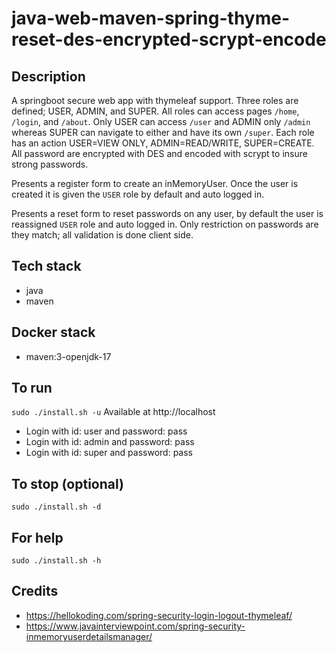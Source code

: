 # java-web-maven-spring-thyme-reset-des-encrypted-scrypt-encode

## Description
A springboot secure web app with thymeleaf support.
Three roles are defined; USER, ADMIN, and SUPER. All roles
can access pages `/home`, `/login`, and `/about`. Only USER
can access `/user` and ADMIN only `/admin` whereas SUPER can
navigate to either and have its own `/super`. Each role
has an action USER=VIEW ONLY, ADMIN=READ/WRITE, SUPER=CREATE.
All password are encrypted with DES and encoded with scrypt
to insure strong passwords.

Presents a register form to create an inMemoryUser.
Once the user is created it is given the `USER` role
by default and auto logged in.

Presents a reset form to reset passwords on any user,
by default the user is reassigned `USER` role and auto
logged in. Only restriction on passwords are they match;
all validation is done client side.

## Tech stack
- java
- maven

## Docker stack
- maven:3-openjdk-17

## To run
`sudo ./install.sh -u`
Available at http://localhost
- Login with id: user and password: pass
- Login with id: admin and password: pass
- Login with id: super and password: pass

## To stop (optional)
`sudo ./install.sh -d`

## For help
`sudo ./install.sh -h`

## Credits
- https://hellokoding.com/spring-security-login-logout-thymeleaf/
- https://www.javainterviewpoint.com/spring-security-inmemoryuserdetailsmanager/
